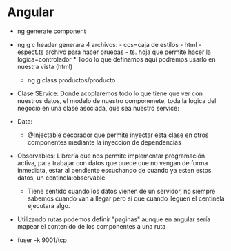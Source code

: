 # Angular

* ng generate component <name>
* ng g c header generara 4 archivos:
		- ccs=caja de estilos
		- html
		- espect.ts archivo para hacer pruebas
		- ts. hoja que permite hacer la logica=controlador 
			* Todo lo que definamos aquí podremos usarlo en nuestra vista (html)
	* ng g class productos/producto

* Clase SErvice: Donde acoplaremos todo lo que tiene que ver con nuestros datos, el modelo de nuestro componenete, toda la logica del negocio en una clase asociada, que sea nuestro service:


* Data:
	- @Injectable decorador que permite  inyectar esta clase en otros componentes mediante la inyeccion de dependencias

* Observables: Librería que nos permite implementar programación activa, para trabajar con datos que puede que no vengan de forma inmediata, estar al pendiente escuchando de  cuando ya esten estos datos, un centinela:observable
	- Tiene sentido cuando los datos vienen de un servidor, no siempre sabemos cuando van a llegar pero si que cuando lleguen el centinela ejecutara algo.

* Utilizando rutas podemos definir "paginas" aunque en angular sería mapear el contenido de los componentes a una ruta

* fuser -k 9001/tcp
